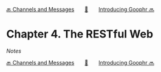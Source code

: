 [🔙 Channels and Messages][previous-chapter]&nbsp;&nbsp;&nbsp;&nbsp;&nbsp;&nbsp;&nbsp;[🏡][readme]&nbsp;&nbsp;&nbsp;&nbsp;&nbsp;&nbsp;&nbsp;[Introducing Goophr 🔜][upcoming-chapter]

# Chapter 4. The RESTful Web

_Notes_

[🔙 Channels and Messages][previous-chapter]&nbsp;&nbsp;&nbsp;&nbsp;&nbsp;&nbsp;&nbsp;[🏡][readme]&nbsp;&nbsp;&nbsp;&nbsp;&nbsp;&nbsp;&nbsp;[Introducing Goophr 🔜][upcoming-chapter]

[readme]: README.md
[previous-chapter]: ch03-channels-and-messages.md
[upcoming-chapter]: ch05-introducing-goophr.md